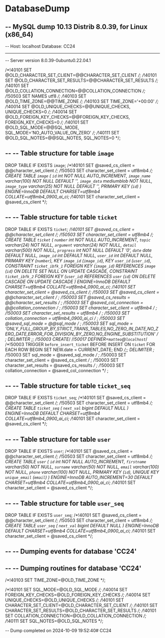 # DatabaseDump
-- MySQL dump 10.13  Distrib 8.0.39, for Linux (x86_64)
--
-- Host: localhost    Database: CC24
-- ------------------------------------------------------
-- Server version	8.0.39-0ubuntu0.22.04.1

/*!40101 SET @OLD_CHARACTER_SET_CLIENT=@@CHARACTER_SET_CLIENT */;
/*!40101 SET @OLD_CHARACTER_SET_RESULTS=@@CHARACTER_SET_RESULTS */;
/*!40101 SET @OLD_COLLATION_CONNECTION=@@COLLATION_CONNECTION */;
/*!50503 SET NAMES utf8 */;
/*!40103 SET @OLD_TIME_ZONE=@@TIME_ZONE */;
/*!40103 SET TIME_ZONE='+00:00' */;
/*!40014 SET @OLD_UNIQUE_CHECKS=@@UNIQUE_CHECKS, UNIQUE_CHECKS=0 */;
/*!40014 SET @OLD_FOREIGN_KEY_CHECKS=@@FOREIGN_KEY_CHECKS, FOREIGN_KEY_CHECKS=0 */;
/*!40101 SET @OLD_SQL_MODE=@@SQL_MODE, SQL_MODE='NO_AUTO_VALUE_ON_ZERO' */;
/*!40111 SET @OLD_SQL_NOTES=@@SQL_NOTES, SQL_NOTES=0 */;

--
-- Table structure for table `image`
--

DROP TABLE IF EXISTS `image`;
/*!40101 SET @saved_cs_client     = @@character_set_client */;
/*!50503 SET character_set_client = utf8mb4 */;
CREATE TABLE `image` (
`id` int NOT NULL AUTO_INCREMENT,
`image_name` varchar(100) NOT NULL DEFAULT '',
`image_data` mediumblob NOT NULL,
`image_type` varchar(25) NOT NULL DEFAULT '',
PRIMARY KEY (`id`)
) ENGINE=InnoDB DEFAULT CHARSET=utf8mb4 COLLATE=utf8mb4_0900_ai_ci;
/*!40101 SET character_set_client = @saved_cs_client */;

--
-- Table structure for table `ticket`
--

DROP TABLE IF EXISTS `ticket`;
/*!40101 SET @saved_cs_client     = @@character_set_client */;
/*!50503 SET character_set_client = utf8mb4 */;
CREATE TABLE `ticket` (
`number` int NOT NULL AUTO_INCREMENT,
`topic` varchar(24) NOT NULL,
`argument` varchar(24) NOT NULL,
`detail` varchar(500) NOT NULL,
`progress` int NOT NULL DEFAULT '0',
`date` date DEFAULT NULL,
`image_id` int DEFAULT NULL,
`user_id` int DEFAULT NULL,
PRIMARY KEY (`number`),
KEY `image_id` (`image_id`),
KEY `user_id` (`user_id`),
CONSTRAINT `ticket_ibfk_1` FOREIGN KEY (`image_id`) REFERENCES `image` (`id`) ON DELETE SET NULL ON UPDATE CASCADE,
CONSTRAINT `ticket_ibfk_2` FOREIGN KEY (`user_id`) REFERENCES `user` (`id`) ON DELETE CASCADE ON UPDATE CASCADE
) ENGINE=InnoDB DEFAULT CHARSET=utf8mb4 COLLATE=utf8mb4_0900_ai_ci;
/*!40101 SET character_set_client = @saved_cs_client */;
/*!50003 SET @saved_cs_client      = @@character_set_client */ ;
/*!50003 SET @saved_cs_results     = @@character_set_results */ ;
/*!50003 SET @saved_col_connection = @@collation_connection */ ;
/*!50003 SET character_set_client  = utf8mb4 */ ;
/*!50003 SET character_set_results = utf8mb4 */ ;
/*!50003 SET collation_connection  = utf8mb4_0900_ai_ci */ ;
/*!50003 SET @saved_sql_mode       = @@sql_mode */ ;
/*!50003 SET sql_mode              = 'ONLY_FULL_GROUP_BY,STRICT_TRANS_TABLES,NO_ZERO_IN_DATE,NO_ZERO_DATE,ERROR_FOR_DIVISION_BY_ZERO,NO_ENGINE_SUBSTITUTION' */ ;
DELIMITER ;;
/*!50003 CREATE*/ /*!50017 DEFINER=`matteo`@`localhost`*/ /*!50003 TRIGGER `before_insert_ticket` BEFORE INSERT ON `ticket` FOR EACH ROW BEGIN
SET NEW.date = CURRENT_DATE;
END */;;
DELIMITER ;
/*!50003 SET sql_mode              = @saved_sql_mode */ ;
/*!50003 SET character_set_client  = @saved_cs_client */ ;
/*!50003 SET character_set_results = @saved_cs_results */ ;
/*!50003 SET collation_connection  = @saved_col_connection */ ;

--
-- Table structure for table `ticket_seq`
--

DROP TABLE IF EXISTS `ticket_seq`;
/*!40101 SET @saved_cs_client     = @@character_set_client */;
/*!50503 SET character_set_client = utf8mb4 */;
CREATE TABLE `ticket_seq` (
`next_val` bigint DEFAULT NULL
) ENGINE=InnoDB DEFAULT CHARSET=utf8mb4 COLLATE=utf8mb4_0900_ai_ci;
/*!40101 SET character_set_client = @saved_cs_client */;

--
-- Table structure for table `user`
--

DROP TABLE IF EXISTS `user`;
/*!40101 SET @saved_cs_client     = @@character_set_client */;
/*!50503 SET character_set_client = utf8mb4 */;
CREATE TABLE `user` (
`id` int NOT NULL AUTO_INCREMENT,
`firstname` varchar(50) NOT NULL,
`surname` varchar(50) NOT NULL,
`email` varchar(100) NOT NULL,
`phone` varchar(100) NOT NULL,
PRIMARY KEY (`id`),
UNIQUE KEY `unique_email` (`email`)
) ENGINE=InnoDB AUTO_INCREMENT=30 DEFAULT CHARSET=utf8mb4 COLLATE=utf8mb4_0900_ai_ci;
/*!40101 SET character_set_client = @saved_cs_client */;

--
-- Table structure for table `user_seq`
--

DROP TABLE IF EXISTS `user_seq`;
/*!40101 SET @saved_cs_client     = @@character_set_client */;
/*!50503 SET character_set_client = utf8mb4 */;
CREATE TABLE `user_seq` (
`next_val` bigint DEFAULT NULL
) ENGINE=InnoDB DEFAULT CHARSET=utf8mb4 COLLATE=utf8mb4_0900_ai_ci;
/*!40101 SET character_set_client = @saved_cs_client */;

--
-- Dumping events for database 'CC24'
--

--
-- Dumping routines for database 'CC24'
--
/*!40103 SET TIME_ZONE=@OLD_TIME_ZONE */;

/*!40101 SET SQL_MODE=@OLD_SQL_MODE */;
/*!40014 SET FOREIGN_KEY_CHECKS=@OLD_FOREIGN_KEY_CHECKS */;
/*!40014 SET UNIQUE_CHECKS=@OLD_UNIQUE_CHECKS */;
/*!40101 SET CHARACTER_SET_CLIENT=@OLD_CHARACTER_SET_CLIENT */;
/*!40101 SET CHARACTER_SET_RESULTS=@OLD_CHARACTER_SET_RESULTS */;
/*!40101 SET COLLATION_CONNECTION=@OLD_COLLATION_CONNECTION */;
/*!40111 SET SQL_NOTES=@OLD_SQL_NOTES */;

-- Dump completed on 2024-10-09 19:52:40# CC24
